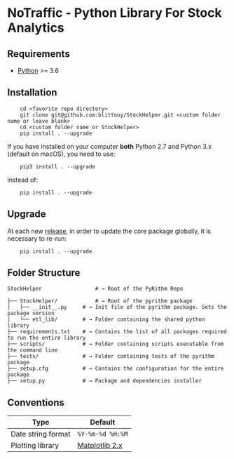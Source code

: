 # NoTraffic - Python Library For Stock Analytics

## Requirements

- [Python](https://www.python.org/downloads/) >= 3.6

## Installation

```shell
    cd <favorite repo directory>
    git clone git@github.com:blittooy/StockHelper.git <custom folder name or leave blank>
    cd <custom folder name or StockHelper>
    pip install . --upgrade
```
If you have installed on your computer **both** Python 2.7 and Python 3.x (default on macOS), you need to use:
```shell
    pip3 install . --upgrade
```
instead of:
```shell
    pip install . --upgrade
```

## Upgrade

At each new [release](https://github.com/ecorithm/StockHelper/releases), in order to update the core package globally, it is necessary to re-run:
```shell
    pip install . --upgrade
```

## Folder Structure

```shell
StockHelper                 # → Root of the PyRithm Repo

├── StockHelper/            # → Root of the pyrithm package
│   ├── __init__.py     # → Init file of the pyrithm package. Sets the package version
│   └── etl_lib/        # → Folder containing the shared python library
├── requirements.txt    # → Contains the list of all packages required to run the entire library
├── scripts/            # → Folder containing scripts executable from the command line
├── tests/              # → Folder containing tests of the pyrithm package
├── setup.cfg           # → Contains the configuration for the entire package
├── setup.py            # → Package and dependencies installer

```

## Conventions

Type | Default
--- | ---
Date string format | `%Y-%m-%d %H:%M`
Plotting library | [Matplotlib 2.x](http://matplotlib.org/)
